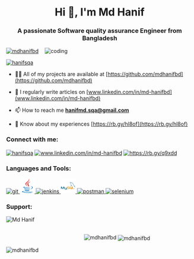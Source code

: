 <h1 align="center">Hi 👋, I'm Md Hanif</h1>
<h3 align="center">A passionate Software quality assurance Engineer from Bangladesh</h3>
<img align="right" alt="coding" width="400" src="![image](https://github.com/mdhanifbd/mdhanifbd/assets/62870718/6d825e9c-2642-40fa-86f8-11f901aff2d4)
">


<p align="left"> <a href="https://github.com/ryo-ma/github-profile-trophy"><img src="https://github-profile-trophy.vercel.app/?username=mdhanifbd" alt="mdhanifbd" /></a> </p>

<p align="left"> <a href="https://twitter.com/hanifsqa" target="blank"><img src="https://img.shields.io/twitter/follow/hanifsqa?logo=twitter&style=for-the-badge" alt="hanifsqa" /></a> </p>

- 👨‍💻 All of my projects are available at [https://github.com/mdhanifbd](https://github.com/mdhanifbd)

- 📝 I regularly write articles on [www.linkedin.com/in/md-hanifbd](www.linkedin.com/in/md-hanifbd)

- 📫 How to reach me **hanifmd.sqa@gmail.com**

- 📄 Know about my experiences [https://rb.gy/hl8of](https://rb.gy/hl8of)

<h3 align="left">Connect with me:</h3>
<p align="left">
<a href="https://twitter.com/hanifsqa" target="blank"><img align="center" src="https://raw.githubusercontent.com/rahuldkjain/github-profile-readme-generator/master/src/images/icons/Social/twitter.svg" alt="hanifsqa" height="30" width="40" /></a>
<a href="https://linkedin.com/in/www.linkedin.com/in/md-hanifbd" target="blank"><img align="center" src="https://raw.githubusercontent.com/rahuldkjain/github-profile-readme-generator/master/src/images/icons/Social/linked-in-alt.svg" alt="www.linkedin.com/in/md-hanifbd" height="30" width="40" /></a>
<a href="https://fb.com/https://rb.gy/q9xdd" target="blank"><img align="center" src="https://raw.githubusercontent.com/rahuldkjain/github-profile-readme-generator/master/src/images/icons/Social/facebook.svg" alt="https://rb.gy/q9xdd" height="30" width="40" /></a>
</p>

<h3 align="left">Languages and Tools:</h3>
<p align="left"> <a href="https://git-scm.com/" target="_blank" rel="noreferrer"> <img src="https://www.vectorlogo.zone/logos/git-scm/git-scm-icon.svg" alt="git" width="40" height="40"/> </a> <a href="https://www.java.com" target="_blank" rel="noreferrer"> <img src="https://raw.githubusercontent.com/devicons/devicon/master/icons/java/java-original.svg" alt="java" width="40" height="40"/> </a> <a href="https://www.jenkins.io" target="_blank" rel="noreferrer"> <img src="https://www.vectorlogo.zone/logos/jenkins/jenkins-icon.svg" alt="jenkins" width="40" height="40"/> </a> <a href="https://www.mysql.com/" target="_blank" rel="noreferrer"> <img src="https://raw.githubusercontent.com/devicons/devicon/master/icons/mysql/mysql-original-wordmark.svg" alt="mysql" width="40" height="40"/> </a> <a href="https://postman.com" target="_blank" rel="noreferrer"> <img src="https://www.vectorlogo.zone/logos/getpostman/getpostman-icon.svg" alt="postman" width="40" height="40"/> </a> <a href="https://www.selenium.dev" target="_blank" rel="noreferrer"> <img src="https://raw.githubusercontent.com/detain/svg-logos/780f25886640cef088af994181646db2f6b1a3f8/svg/selenium-logo.svg" alt="selenium" width="40" height="40"/> </a> </p>

<h3 align="left">Support:</h3>
<p><a href="https://www.buymeacoffee.com/Md Hanif"> <img align="left" src="https://cdn.buymeacoffee.com/buttons/v2/default-yellow.png" height="50" width="210" alt="Md Hanif" /></a></p><br><br>

<p><img align="left" src="https://github-readme-stats.vercel.app/api/top-langs?username=mdhanifbd&show_icons=true&locale=en&layout=compact" alt="mdhanifbd" /></p>

<p>&nbsp;<img align="center" src="https://github-readme-stats.vercel.app/api?username=mdhanifbd&show_icons=true&locale=en" alt="mdhanifbd" /></p>

<p><img align="center" src="https://github-readme-streak-stats.herokuapp.com/?user=mdhanifbd&" alt="mdhanifbd" /></p>
